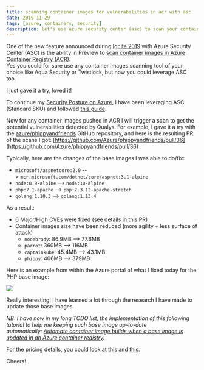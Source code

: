 ```yaml
---
title: scanning container images for vulnerabilities in acr with asc
date: 2019-11-29
tags: [azure, containers, security]
description: let's use azure security center (asc) to scan your containers in azure container registry (acr)
---
```

One of the new feature announced during [Ignite 2019](https://alwaysupalwayson.blogspot.com/2019/11/ignite-2019-whats-new-with-docker-and.html) with Azure Security Center (ASC) is the ability in Preview to [scan container images in Azure Container Registry (ACR)](https://azure.microsoft.com/updates/scan-container-images-for-vulnerabilities-in-azure-security-center).  
Yes you could for sure use any container images scanning tool of your choice like Aqua Security or Twistlock, but now you could leverage ASC too.

I just gave it a try, loved it!

To continue my [Security Posture on Azure](https://alwaysupalwayson.blogspot.com/2019/05/security-with-microsoft-azure.html), I have been leveraging ASC (Standard SKU) and followed [this guide](https://docs.microsoft.com/azure/security-center/azure-container-registry-integration).

Now for any container images pushed in ACR I will trigger a scan to get the potential vulnerabilities detected by Qualys. For example, I gave it a try with the [azure/phippyandfriends](https://github.com/Azure/phippyandfriends) GitHub repository, and here is the resulting PR of the scans I got: [https://github.com/Azure/phippyandfriends/pull/36](https://github.com/Azure/phippyandfriends/pull/36)

Typically, here are the changes of the base images I was able to do/fix:
- `microsoft/aspnetcore:2.0` --> `mcr.microsoft.com/dotnet/core/aspnet:3.1-alpine`
- `node:8.9-alpine` --> `node:10-alpine`
- `php:7.1-apache` --> `php:7.3.12-apache-stretch`
- `golang:1.10.3` --> `golang:1.13.4`

As a result:
- 6 Major/High CVEs were fixed ([see details in this PR](https://github.com/Azure/phippyandfriends/pull/36))
- Container images size have been reduced (more agility + less surface of attack)
    - `nodebrady`: 86.9MB --> 77.6MB
    - `parrot`: 360MB --> 116MB
    - `captainkube`: 45.4MB --> 43.1MB
    - `phippy`: 406MB --> 379MB

Here is an example from within the Azure portal of what I fixed today for the PHP base image:

[![](https://1.bp.blogspot.com/---mC40Qlk9Q/XeGPd5r2Y7I/AAAAAAAAUaE/S-TThL0YNSAq8zaugZI2S7FeYMYv6Sv0QCLcBGAsYHQ/s1600/phippy.PNG)](https://1.bp.blogspot.com/---mC40Qlk9Q/XeGPd5r2Y7I/AAAAAAAAUaE/S-TThL0YNSAq8zaugZI2S7FeYMYv6Sv0QCLcBGAsYHQ/s1600/phippy.PNG)

Really interesting! I have learned a lot through the research I have made to update those base images.

_NB: I have now in my long TODO list, the implementation of this following tutorial to help me keeping such base image up-to-date automatically: [Automate container image builds when a base image is updated in an Azure container registry](https://docs.microsoft.com/azure/container-registry/container-registry-tutorial-base-image-update)._

For the pricing details, you could look at [this](https://docs.microsoft.com/azure/security-center/security-center-pricing) and [this](https://azure.microsoft.com/pricing/details/security-center/).

Cheers!
